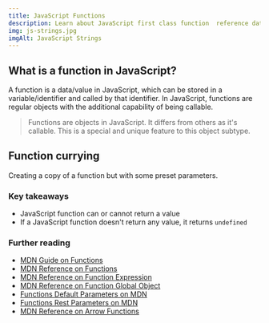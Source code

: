 ```yaml
---
title: JavaScript Functions
description: Learn about JavaScript first class function  reference datatype.
img: js-strings.jpg
imgAlt: JavaScript Strings
---
```


## What is a function in JavaScript?

A function is a data/value in JavaScript, which can be stored in a variable/identifier and called by that identifier. In JavaScript, functions are regular objects with the additional capability of being callable.

> Functions are objects in JavaScript. It differs from others as it's callable. This is a special and unique feature to this object subtype.

## Function currying

Creating a copy of a function but with some preset parameters.

### Key takeaways

- JavaScript function can or cannot return a value
- If a JavaScript function doesn't return any value, it returns `undefined`

### Further reading

- [MDN Guide on Functions](https://developer.mozilla.org/en-US/docs/Web/JavaScript/Guide/Functions)
- [MDN Reference on Functions](https://developer.mozilla.org/en-US/docs/Web/JavaScript/Reference/Functions)
- [MDN Reference on Function Expression](https://developer.mozilla.org/en-US/docs/Web/JavaScript/Reference/Operators/function)
- [MDN Reference on Function Global Object](https://developer.mozilla.org/en-US/docs/Web/JavaScript/Reference/Global_Objects/Function)
- [Functions Default Parameters on MDN](https://developer.mozilla.org/en-US/docs/Web/JavaScript/Reference/Functions/Default_parameters)
- [Functions Rest Parameters on MDN](https://developer.mozilla.org/en-US/docs/Web/JavaScript/Reference/Functions/rest_parameters)
- [MDN Reference on Arrow Functions](https://developer.mozilla.org/en-US/docs/Web/JavaScript/Reference/Functions/Arrow_functions)
